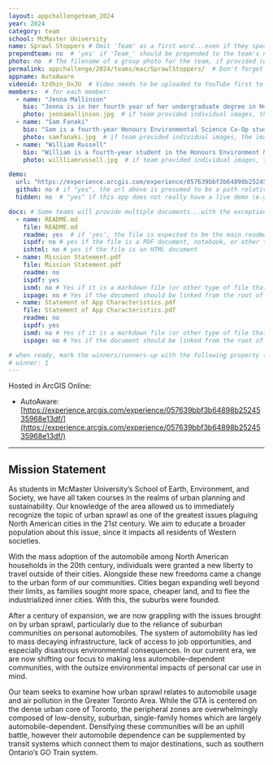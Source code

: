 ```yaml
---
layout: appchallengeteam_2024
year: 2024
category: team
school: McMaster University
name: Sprawl Stoppers # Omit 'Team' as a first word...even if they specifically named themselves "Team X"
prependteam: no  # 'yes' if 'Team_' should be prepended to the team's name (i.e., they specifically named themselves "Team X" instead of just "X")
photo: no  # The filename of a group photo for the team, if provided (e.g., team.jpg)...expected to be located inside the images folder in the team's repo.
permalink: appchallenge/2024/teams/mac/SprawlStoppers/  # Don't forget to update the school short-code in the URL...
appname: AutoAware
videoid: Xzdhzn_OxJU  # Video needs to be uploaded to YouTube first to get this ID
members:  # for each member:
  - name: "Jenna Mallinson"
    bio: "Jenna is in her fourth year of her undergraduate degree in Honours Earth & Environmental Science Co-op at McMaster University. Currently, Jenna is working on her undergraduate-level thesis in the McMaster Transportation Research Lab (TransLAB), which focuses on healthcare accessibility for older adults in Hamilton, and how the pending changes to the Hamilton Street Railway and inclusion of a Light Rail Transit line will impact their accessibility in the future. Outside of academics, she thoroughly enjoys playing The Sims, finding new music to listen to and trying new coffee spots. "
    photo: jennamallinson.jpg  # if team provided individual images, the image named here should exist in the images folder in the team's repo.
  - name: "Sam Fanaki"
    bio: "Sam is a fourth-year Honours Environmental Science Co-Op student. He is currently working on an undergraduate-level thesis in the McMaster Transportation Research Lab (TransLAB), studying how different bikeshare user groups react to changes in environmental variables and how this impacts the transit-bikeshare relationship in Hamilton. He is interested in everything urban planning, especially transit and infrastructure. Last year, he worked at a commercial real estate firm, as a data analyst intern."
    photo: samfanaki.jpg  # if team provided individual images, the image named here should exist in the images folder in the team's repo.
  - name: "William Russell"
    bio: "William is a fourth-year student in the Honours Environment & Society program, pursuing concurrent certificates in Geographic Information Science and Urban Studies & Planning. He is pursuing a master’s degree in environmental studies – Planning specialization at York University next year. He is interested in the spatial relationships between people and their interactions with the built urban environment, and using GIS to visualize this connection."
    photo: willliamrussell.jpg  # if team provided individual images, the image named here should exist in the images folder in the team's repo.

demo:
  url: "https://experience.arcgis.com/experience/057639bbf3b64898b2524535968e13df/"  # A relative path if hosted from the team's folder in the GitHub repo, otherwise a full url (and specify "no" for the github property below)
  github: no # if "yes", the url above is presumed to be a path relative to the gh_pages URL for the team in GitHub...otherwise, a full URL is expected.
  hidden: no  # "yes" if this app does not really have a live demo (e.g., mobile/AppStudio apps)

docs: # Some teams will provide multiple documents...with the exception of the README.md, these are generally expected to be in a docs/ subfolder of their repo
  - name: README.md
    file: README.md
    readme: yes  # if 'yes', the file is expected to be the main readme document at the root of the team's repository
    ispdf: no # yes if the file is a PDF document, notebook, or other type of file (since the filename will need to be appended to the URL)
    ishtml: no # yes if the file is an HTML document
  - name: Mission Statement.pdf
    file: Mission Statement.pdf
    readme: no
    ispdf: yes
    ismd: no # Yes if it is a markdown file (or other type of file that can be previewed in GitHub)
    ispage: no # Yes if the document should be linked from the root of the repo, otherwise it is expected to be in the /docs subfolder
  - name: Statement of App Characteristics.pdf
    file: Statement of App Characteristics.pdf
    readme: no
    ispdf: yes
    ismd: no # Yes if it is a markdown file (or other type of file that can be previewed in GitHub)
    ispage: no # Yes if the document should be linked from the root of the repo, otherwise it is expected to be in the /docs subfolder

# when ready, mark the winners/runners-up with the following property (1, 2 or 3 for winners and first/second runners-up):
# winner: 1
---
```


Hosted in ArcGIS Online:

- AutoAware: [https://experience.arcgis.com/experience/057639bbf3b64898b2524535968e13df/](https://experience.arcgis.com/experience/057639bbf3b64898b2524535968e13df/)

---

## Mission Statement

As students in McMaster University’s School of Earth, Environment, and Society, we have all taken courses in the realms of urban planning and sustainability. Our knowledge of the area allowed us to immediately recognize the topic of urban sprawl as one of the greatest issues plaguing North American cities in the 21st century. We aim to educate a broader population about this issue, since it impacts all residents of Western societies.

With the mass adoption of the automobile among North American households in the 20th century, individuals were granted a new liberty to travel outside of their cities. Alongside these new freedoms came a change to the urban form of our communities. Cities began expanding well beyond their limits, as families sought more space, cheaper land, and to flee the industrialized inner cities. With this, the suburbs were founded.

After a century of expansion, we are now grappling with the issues brought on by urban sprawl, particularly due to the reliance of suburban communities on personal automobiles. The system of automobility has led to mass decaying infrastructure, lack of access to job opportunities, and especially disastrous environmental consequences. In our current era, we are now shifting our focus to making less automobile-dependent communities, with the outsize environmental impacts of personal car use in mind.

Our team seeks to examine how urban sprawl relates to automobile usage and air pollution in the Greater Toronto Area. While the GTA is centered on the dense urban core of Toronto, the peripheral zones are overwhelmingly composed of low-density, suburban, single-family homes which are largely automobile-dependent. Densifying these communities will be an uphill battle, however their automobile dependence can be supplemented by transit systems which connect them to major destinations, such as southern Ontario’s GO Train system.